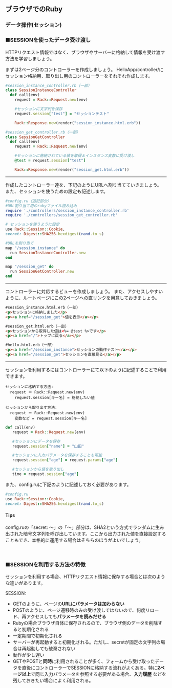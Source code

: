 ## ブラウザでのRuby
### データ操作(セッション)

### ■SESSIONを使ったデータ受け渡し

HTTPリクエスト情報ではなく、ブラウザやサーバーに格納して情報を受け渡す方法を学習しましょう。

まずは2ページ分のコントローラーを作成しましょう。
HelloApp/controller/にセッション格納用、取り出し用のコントローラーをそれぞれ作成します。


``` Ruby
#session_instance_controller.rb（一部）
class SessionInstanceController
  def call(env)
    request = Rack::Request.new(env)

    #セッションに文字列を保存
    request.session["test"] = "セッションテスト"

    Rack::Response.new(render("session_instance.html.erb"))
```

``` Ruby
#session_get_controller.rb（一部）
class SessionGetController
  def call(env)
    request = Rack::Request.new(env)

    #セッションに格納されている値を取得＆インスタンス変数に受け渡し
    @test = request.session["test"]

    Rack::Response.new(render("session_get.html.erb"))
```

---
作成したコントローラー達を、下記のようにURLへ割り当てていきましょう。
また、セッションを使うための設定も記述します。

``` Ruby
#config.ru（追記部分）
#URL割り当て用のrubyファイル読み込み
require './controllers/session_instance_controller.rb'
require './controllers/session_get_controller.rb'

# セッションを使うように設定
use Rack::Session::Cookie,
secret: Digest::SHA256.hexdigest(rand.to_s)

#URLを割り当て
map "/session_instance" do
  run SessionInstanceController.new
end

map "/session_get" do
  run SessionGetController.new
end
```
---
コントローラーに対応するビューを作成しましょう。
また、アクセスしやすいように、ルートページにこの2ページへの直リンクを用意しておきましょう。

``` HTML
#session_instance.html.erb（一部）
<p>セッションに格納しました</p>
<p><a href="/session_get">値を表示</a></p>
```

``` HTML
#session_get.html.erb（一部）
<p>セッションから取得した値は<%= @test %>です</p>
<p><a href="/">トップに戻る</a></p>
```

``` HTML
#hello.html.erb（一部）
<p><a href="/session_instance">セッションの動作テスト</a></p>
<p><a href="/session_get">セッションを直接見る</a></p>
```
---

セッションを利用するにはコントローラーにて以下のように記述することで利用できます。

``` text
セッションに格納する方法:
  request ＝ Rack::Request.new(env)
    request.session[キー名] = 格納したい値
```

``` text
セッションから取り出す方法:
  request ＝ Rack::Request.new(env)
    変数など = request.session[キー名]
```

``` Ruby
def call(env)
   request = Rack::Request.new(env)

   #セッションにデータを保存
   request.session["name"] = "山田"

   #セッションに入力パラメータを保存することも可能
   request.session["age"] = request.params["age"]

   #セッションから値を取り出し
   time = request.session["age"]
```

また、config.ruに下記のように記述しておく必要があります。

``` Ruby
#config.ru
use Rack::Session::Cookie,
secret: Digest::SHA256.hexdigest(rand.to_s)
```
#### Tips
config.ruの「secret: ～」の「～」部分は、SHA2という方式でランダムに生み出された暗号文字列を呼び出しています。ここから出力された値を直接設定することもでき、本格的に運用する場合はそちらのほうがよいでしょう。

&nbsp;

### ■SESSIONを利用する方法の特徴

セッションを利用する場合、HTTPリクエスト情報に保存する場合とは次のような違いがあります。

SESSION:

- GETのように、ページの**URLにパラメータは加わらない**
- POSTのように、ページ遷移時のみの受け渡しではないので、何度リロード、再アクセスしても**パラメータを読みだせる**
- Rubyの場合ブラウザ自体に保存されるので、ブラウザ側のデータを削除すると初期化される
- 一定期間で初期化される
- サーバーが再起動すると初期化される。ただし、secretが固定の文字列の場合は再起動しても破棄されない
- 動作が少し遅い
- GETやPOSTと**同時**に利用されることが多く、フォームから受け取ったデータを直後にコントローラーでSESSIONに格納する流れがよくある。特に**2ページ以上**で同じ入力パラメータを参照する必要がある場合、**入力履歴**
などを残しておきたい場合によく利用される。
